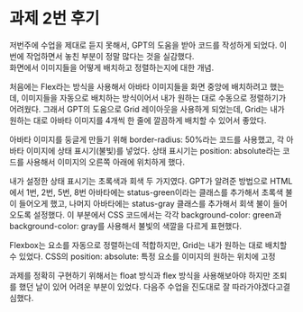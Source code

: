 # 과제 2번 후기

저번주에 수업을 제대로 듣지 못해서, GPT의 도움을 받아 코드를 작성하게 되었다. 이번에 작업하면서 놓친 부분이 정말 많다는 것을 실감했다.  
 화면에서 이미지들을 어떻게 배치하고 정렬하는지에 대한 개념.

처음에는 Flex라는 방식을 사용해서 아바타 이미지들을 화면 중앙에 배치하려고 했는데, 이미지들을 자동으로 배치하는 방식이어서 내가 원하는 대로 수동으로 정렬하기가 어려웠다. 그래서 GPT의 도움으로 Grid 레이아웃을 사용하게 되었는데, Grid는 내가 원하는 대로 아바타 이미지를 4개씩 한 줄에 깔끔하게 배치할 수 있어서 좋았다.

아바타 이미지를 둥글게 만들기 위해 border-radius: 50%라는 코드를 사용했고, 각 아바타 이미지에 상태 표시기(불빛)를 넣었다. 상태 표시기는 position: absolute라는 코드를 사용해서 이미지의 오른쪽 아래에 위치하게 했다.

내가 설정한 상태 표시기는 초록색과 회색 두 가지였다. GPT가 알려준 방법으로 HTML에서 1번, 2번, 5번, 8번 아바타에는 status-green이라는 클래스를 추가해서 초록색 불이 들어오게 했고, 나머지 아바타에는 status-gray 클래스를 추가해서 회색 불이 들어오도록 설정했다. 이 부분에서 CSS 코드에서는 각각 background-color: green과 background-color: gray를 사용해서 불빛의 색깔을 다르게 표현했다.

Flexbox는 요소를 자동으로 정렬하는데 적합하지만, Grid는 내가 원하는 대로 배치할 수 있었다.
CSS의 position: absolute: 특정 요소를 이미지의 원하는 위치에 고정

과제를 정확히 구현하기 위해서는 float 방식과 flex 방식을 사용해보아야 하지만 조퇴를 했던 날이 있어 어려운 부분이 있었다. 다음주 수업을 진도대로 잘 따라가야겠다고결심했다.
